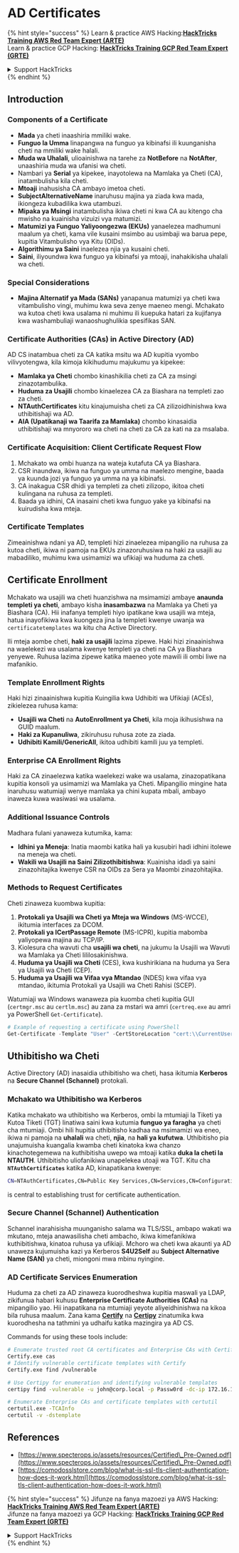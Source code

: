 # AD Certificates

{% hint style="success" %}
Learn & practice AWS Hacking:<img src="/.gitbook/assets/arte.png" alt="" data-size="line">[**HackTricks Training AWS Red Team Expert (ARTE)**](https://training.hacktricks.xyz/courses/arte)<img src="/.gitbook/assets/arte.png" alt="" data-size="line">\
Learn & practice GCP Hacking: <img src="/.gitbook/assets/grte.png" alt="" data-size="line">[**HackTricks Training GCP Red Team Expert (GRTE)**<img src="/.gitbook/assets/grte.png" alt="" data-size="line">](https://training.hacktricks.xyz/courses/grte)

<details>

<summary>Support HackTricks</summary>

* Check the [**subscription plans**](https://github.com/sponsors/carlospolop)!
* **Join the** 💬 [**Discord group**](https://discord.gg/hRep4RUj7f) or the [**telegram group**](https://t.me/peass) or **follow** us on **Twitter** 🐦 [**@hacktricks\_live**](https://twitter.com/hacktricks\_live)**.**
* **Share hacking tricks by submitting PRs to the** [**HackTricks**](https://github.com/carlospolop/hacktricks) and [**HackTricks Cloud**](https://github.com/carlospolop/hacktricks-cloud) github repos.

</details>
{% endhint %}

## Introduction

### Components of a Certificate

- **Mada** ya cheti inaashiria mmiliki wake.
- **Funguo la Umma** linapangwa na funguo ya kibinafsi ili kuunganisha cheti na mmiliki wake halali.
- **Muda wa Uhalali**, ulioainishwa na tarehe za **NotBefore** na **NotAfter**, unaashiria muda wa ufanisi wa cheti.
- Nambari ya **Serial** ya kipekee, inayotolewa na Mamlaka ya Cheti (CA), inatambulisha kila cheti.
- **Mtoaji** inahusisha CA ambayo imetoa cheti.
- **SubjectAlternativeName** inaruhusu majina ya ziada kwa mada, ikiongeza kubadilika kwa utambuzi.
- **Mipaka ya Msingi** inatambulisha ikiwa cheti ni kwa CA au kitengo cha mwisho na kuainisha vizuizi vya matumizi.
- **Matumizi ya Funguo Yaliyoongezwa (EKUs)** yanaelezea madhumuni maalum ya cheti, kama vile kusaini msimbo au usimbaji wa barua pepe, kupitia Vitambulisho vya Kitu (OIDs).
- **Algorithimu ya Saini** inaelezea njia ya kusaini cheti.
- **Saini**, iliyoundwa kwa funguo ya kibinafsi ya mtoaji, inahakikisha uhalali wa cheti.

### Special Considerations

- **Majina Alternatif ya Mada (SANs)** yanapanua matumizi ya cheti kwa vitambulisho vingi, muhimu kwa seva zenye maeneo mengi. Mchakato wa kutoa cheti kwa usalama ni muhimu ili kuepuka hatari za kujifanya kwa washambuliaji wanaoshughulikia spesifikas SAN.

### Certificate Authorities (CAs) in Active Directory (AD)

AD CS inatambua cheti za CA katika msitu wa AD kupitia vyombo vilivyotengwa, kila kimoja kikihudumu majukumu ya kipekee:

- **Mamlaka ya Cheti** chombo kinashikilia cheti za CA za msingi zinazotambulika.
- **Huduma za Usajili** chombo kinaelezea CA za Biashara na templeti zao za cheti.
- **NTAuthCertificates** kitu kinajumuisha cheti za CA zilizoidhinishwa kwa uthibitishaji wa AD.
- **AIA (Upatikanaji wa Taarifa za Mamlaka)** chombo kinasaidia uthibitishaji wa mnyororo wa cheti na cheti za CA za kati na za msalaba.

### Certificate Acquisition: Client Certificate Request Flow

1. Mchakato wa ombi huanza na wateja kutafuta CA ya Biashara.
2. CSR inaundwa, ikiwa na funguo ya umma na maelezo mengine, baada ya kuunda jozi ya funguo ya umma na ya kibinafsi.
3. CA inakagua CSR dhidi ya templeti za cheti zilizopo, ikitoa cheti kulingana na ruhusa za templeti.
4. Baada ya idhini, CA inasaini cheti kwa funguo yake ya kibinafsi na kuirudisha kwa mteja.

### Certificate Templates

Zimeainishwa ndani ya AD, templeti hizi zinaelezea mipangilio na ruhusa za kutoa cheti, ikiwa ni pamoja na EKUs zinazoruhusiwa na haki za usajili au mabadiliko, muhimu kwa usimamizi wa ufikiaji wa huduma za cheti.

## Certificate Enrollment

Mchakato wa usajili wa cheti huanzishwa na msimamizi ambaye **anaunda templeti ya cheti**, ambayo kisha **inasambazwa** na Mamlaka ya Cheti ya Biashara (CA). Hii inafanya templeti hiyo ipatikane kwa usajili wa mteja, hatua inayofikiwa kwa kuongeza jina la templeti kwenye uwanja wa `certificatetemplates` wa kitu cha Active Directory.

Ili mteja aombe cheti, **haki za usajili** lazima zipewe. Haki hizi zinaainishwa na waelekezi wa usalama kwenye templeti ya cheti na CA ya Biashara yenyewe. Ruhusa lazima zipewe katika maeneo yote mawili ili ombi liwe na mafanikio.

### Template Enrollment Rights

Haki hizi zinaainishwa kupitia Kuingilia kwa Udhibiti wa Ufikiaji (ACEs), zikielezea ruhusa kama:
- **Usajili wa Cheti** na **AutoEnrollment ya Cheti**, kila moja ikihusishwa na GUID maalum.
- **Haki za Kupanuliwa**, zikiruhusu ruhusa zote za ziada.
- **Udhibiti Kamili/GenericAll**, ikitoa udhibiti kamili juu ya templeti.

### Enterprise CA Enrollment Rights

Haki za CA zinaelezwa katika waelekezi wake wa usalama, zinazopatikana kupitia konsoli ya usimamizi wa Mamlaka ya Cheti. Mipangilio mingine hata inaruhusu watumiaji wenye mamlaka ya chini kupata mbali, ambayo inaweza kuwa wasiwasi wa usalama.

### Additional Issuance Controls

Madhara fulani yanaweza kutumika, kama:
- **Idhini ya Meneja**: Inatia maombi katika hali ya kusubiri hadi idhini itolewe na meneja wa cheti.
- **Wakili wa Usajili na Saini Zilizothibitishwa**: Kuainisha idadi ya saini zinazohitajika kwenye CSR na OIDs za Sera ya Maombi zinazohitajika.

### Methods to Request Certificates

Cheti zinaweza kuombwa kupitia:
1. **Protokali ya Usajili wa Cheti ya Mteja wa Windows** (MS-WCCE), ikitumia interfaces za DCOM.
2. **Protokali ya ICertPassage Remote** (MS-ICPR), kupitia mabomba yaliyopewa majina au TCP/IP.
3. Kiolesura cha wavuti cha **usajili wa cheti**, na jukumu la Usajili wa Wavuti wa Mamlaka ya Cheti lililosakinishwa.
4. **Huduma ya Usajili wa Cheti** (CES), kwa kushirikiana na huduma ya Sera ya Usajili wa Cheti (CEP).
5. **Huduma ya Usajili wa Vifaa vya Mtandao** (NDES) kwa vifaa vya mtandao, ikitumia Protokali ya Usajili wa Cheti Rahisi (SCEP).

Watumiaji wa Windows wanaweza pia kuomba cheti kupitia GUI (`certmgr.msc` au `certlm.msc`) au zana za mstari wa amri (`certreq.exe` au amri ya PowerShell `Get-Certificate`).
```powershell
# Example of requesting a certificate using PowerShell
Get-Certificate -Template "User" -CertStoreLocation "cert:\\CurrentUser\\My"
```
## Uthibitisho wa Cheti

Active Directory (AD) inasaidia uthibitisho wa cheti, hasa ikitumia **Kerberos** na **Secure Channel (Schannel)** protokali.

### Mchakato wa Uthibitisho wa Kerberos

Katika mchakato wa uthibitisho wa Kerberos, ombi la mtumiaji la Tiketi ya Kutoa Tiketi (TGT) linatiwa saini kwa kutumia **funguo ya faragha** ya cheti cha mtumiaji. Ombi hili hupitia uthibitisho kadhaa na msimamizi wa eneo, ikiwa ni pamoja na **uhalali** wa cheti, **njia**, na **hali ya kufutwa**. Uthibitisho pia unajumuisha kuangalia kwamba cheti kinatoka kwa chanzo kinachotegemewa na kuthibitisha uwepo wa mtoaji katika **duka la cheti la NTAUTH**. Uthibitisho uliofanikiwa unapelekea utoaji wa TGT. Kitu cha **`NTAuthCertificates`** katika AD, kinapatikana kwenye:
```bash
CN=NTAuthCertificates,CN=Public Key Services,CN=Services,CN=Configuration,DC=<domain>,DC=<com>
```
is central to establishing trust for certificate authentication.

### Secure Channel (Schannel) Authentication

Schannel inarahisisha muunganisho salama wa TLS/SSL, ambapo wakati wa mkutano, mteja anawasilisha cheti ambacho, ikiwa kimefanikiwa kuthibitishwa, kinatoa ruhusa ya ufikiaji. Mchoro wa cheti kwa akaunti ya AD unaweza kujumuisha kazi ya Kerberos **S4U2Self** au **Subject Alternative Name (SAN)** ya cheti, miongoni mwa mbinu nyingine.

### AD Certificate Services Enumeration

Huduma za cheti za AD zinaweza kuorodheshwa kupitia maswali ya LDAP, zikifunua habari kuhusu **Enterprise Certificate Authorities (CAs)** na mipangilio yao. Hii inapatikana na mtumiaji yeyote aliyeidhinishwa na kikoa bila ruhusa maalum. Zana kama **[Certify](https://github.com/GhostPack/Certify)** na **[Certipy](https://github.com/ly4k/Certipy)** zinatumika kwa kuorodhesha na tathmini ya udhaifu katika mazingira ya AD CS.

Commands for using these tools include:
```bash
# Enumerate trusted root CA certificates and Enterprise CAs with Certify
Certify.exe cas
# Identify vulnerable certificate templates with Certify
Certify.exe find /vulnerable

# Use Certipy for enumeration and identifying vulnerable templates
certipy find -vulnerable -u john@corp.local -p Passw0rd -dc-ip 172.16.126.128

# Enumerate Enterprise CAs and certificate templates with certutil
certutil.exe -TCAInfo
certutil -v -dstemplate
```
## References

* [https://www.specterops.io/assets/resources/Certified\_Pre-Owned.pdf](https://www.specterops.io/assets/resources/Certified\_Pre-Owned.pdf)
* [https://comodosslstore.com/blog/what-is-ssl-tls-client-authentication-how-does-it-work.html](https://comodosslstore.com/blog/what-is-ssl-tls-client-authentication-how-does-it-work.html)

{% hint style="success" %}
Jifunze na fanya mazoezi ya AWS Hacking:<img src="/.gitbook/assets/arte.png" alt="" data-size="line">[**HackTricks Training AWS Red Team Expert (ARTE)**](https://training.hacktricks.xyz/courses/arte)<img src="/.gitbook/assets/arte.png" alt="" data-size="line">\
Jifunze na fanya mazoezi ya GCP Hacking: <img src="/.gitbook/assets/grte.png" alt="" data-size="line">[**HackTricks Training GCP Red Team Expert (GRTE)**<img src="/.gitbook/assets/grte.png" alt="" data-size="line">](https://training.hacktricks.xyz/courses/grte)

<details>

<summary>Support HackTricks</summary>

* Angalia [**mpango wa usajili**](https://github.com/sponsors/carlospolop)!
* **Jiunge na** 💬 [**kikundi cha Discord**](https://discord.gg/hRep4RUj7f) au [**kikundi cha telegram**](https://t.me/peass) au **tufuatilie** kwenye **Twitter** 🐦 [**@hacktricks\_live**](https://twitter.com/hacktricks\_live)**.**
* **Shiriki mbinu za hacking kwa kuwasilisha PRs kwa** [**HackTricks**](https://github.com/carlospolop/hacktricks) na [**HackTricks Cloud**](https://github.com/carlospolop/hacktricks-cloud) repos za github.

</details>
{% endhint %}
